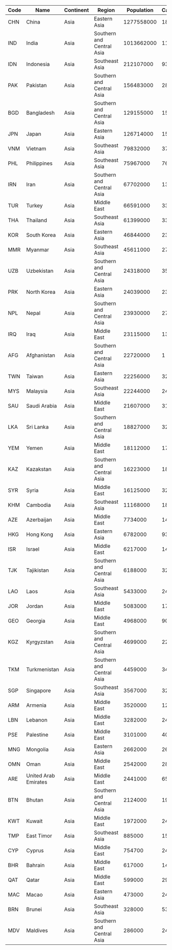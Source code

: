 | Code | Name | Continent | Region | Population | Capital |
| --- | --- | --- | --- | --- | --- |
| CHN | China | Asia | Eastern Asia | 1277558000 | 1891 | 
| IND | India | Asia | Southern and Central Asia | 1013662000 | 1109 | 
| IDN | Indonesia | Asia | Southeast Asia | 212107000 | 939 | 
| PAK | Pakistan | Asia | Southern and Central Asia | 156483000 | 2831 | 
| BGD | Bangladesh | Asia | Southern and Central Asia | 129155000 | 150 | 
| JPN | Japan | Asia | Eastern Asia | 126714000 | 1532 | 
| VNM | Vietnam | Asia | Southeast Asia | 79832000 | 3770 | 
| PHL | Philippines | Asia | Southeast Asia | 75967000 | 766 | 
| IRN | Iran | Asia | Southern and Central Asia | 67702000 | 1380 | 
| TUR | Turkey | Asia | Middle East | 66591000 | 3358 | 
| THA | Thailand | Asia | Southeast Asia | 61399000 | 3320 | 
| KOR | South Korea | Asia | Eastern Asia | 46844000 | 2331 | 
| MMR | Myanmar | Asia | Southeast Asia | 45611000 | 2710 | 
| UZB | Uzbekistan | Asia | Southern and Central Asia | 24318000 | 3503 | 
| PRK | North Korea | Asia | Eastern Asia | 24039000 | 2318 | 
| NPL | Nepal | Asia | Southern and Central Asia | 23930000 | 2729 | 
| IRQ | Iraq | Asia | Middle East | 23115000 | 1365 | 
| AFG | Afghanistan | Asia | Southern and Central Asia | 22720000 | 1 | 
| TWN | Taiwan | Asia | Eastern Asia | 22256000 | 3263 | 
| MYS | Malaysia | Asia | Southeast Asia | 22244000 | 2464 | 
| SAU | Saudi Arabia | Asia | Middle East | 21607000 | 3173 | 
| LKA | Sri Lanka | Asia | Southern and Central Asia | 18827000 | 3217 | 
| YEM | Yemen | Asia | Middle East | 18112000 | 1780 | 
| KAZ | Kazakstan | Asia | Southern and Central Asia | 16223000 | 1864 | 
| SYR | Syria | Asia | Middle East | 16125000 | 3250 | 
| KHM | Cambodia | Asia | Southeast Asia | 11168000 | 1800 | 
| AZE | Azerbaijan | Asia | Middle East | 7734000 | 144 | 
| HKG | Hong Kong | Asia | Eastern Asia | 6782000 | 937 | 
| ISR | Israel | Asia | Middle East | 6217000 | 1450 | 
| TJK | Tajikistan | Asia | Southern and Central Asia | 6188000 | 3261 | 
| LAO | Laos | Asia | Southeast Asia | 5433000 | 2432 | 
| JOR | Jordan | Asia | Middle East | 5083000 | 1786 | 
| GEO | Georgia | Asia | Middle East | 4968000 | 905 | 
| KGZ | Kyrgyzstan | Asia | Southern and Central Asia | 4699000 | 2253 | 
| TKM | Turkmenistan | Asia | Southern and Central Asia | 4459000 | 3419 | 
| SGP | Singapore | Asia | Southeast Asia | 3567000 | 3208 | 
| ARM | Armenia | Asia | Middle East | 3520000 | 126 | 
| LBN | Lebanon | Asia | Middle East | 3282000 | 2438 | 
| PSE | Palestine | Asia | Middle East | 3101000 | 4074 | 
| MNG | Mongolia | Asia | Eastern Asia | 2662000 | 2696 | 
| OMN | Oman | Asia | Middle East | 2542000 | 2821 | 
| ARE | United Arab Emirates | Asia | Middle East | 2441000 | 65 | 
| BTN | Bhutan | Asia | Southern and Central Asia | 2124000 | 192 | 
| KWT | Kuwait | Asia | Middle East | 1972000 | 2429 | 
| TMP | East Timor | Asia | Southeast Asia | 885000 | 1522 | 
| CYP | Cyprus | Asia | Middle East | 754700 | 2430 | 
| BHR | Bahrain | Asia | Middle East | 617000 | 149 | 
| QAT | Qatar | Asia | Middle East | 599000 | 2973 | 
| MAC | Macao | Asia | Eastern Asia | 473000 | 2454 | 
| BRN | Brunei | Asia | Southeast Asia | 328000 | 538 | 
| MDV | Maldives | Asia | Southern and Central Asia | 286000 | 2463 | 
